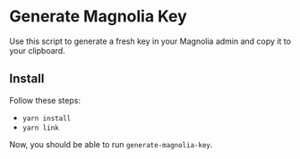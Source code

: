 # Generate Magnolia Key

Use this script to generate a fresh key in your Magnolia admin and copy it to your clipboard.

## Install

Follow these steps: 

* `yarn install`
* `yarn link`

Now, you should be able to run `generate-magnolia-key`. 

